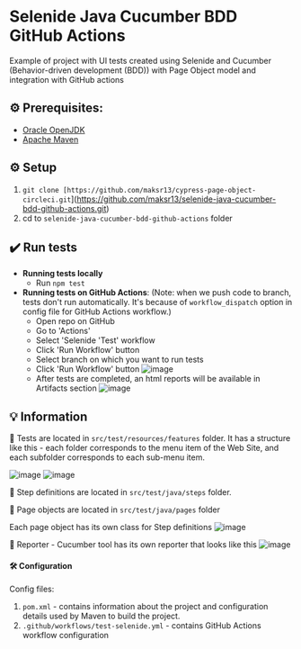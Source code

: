 # Selenide Java Cucumber BDD GitHub Actions
Example of project with UI tests created using Selenide and Cucumber (Behavior-driven development (BDD)) with Page Object model and integration with GitHub actions

## :gear: Prerequisites:

- [Oracle OpenJDK](https://www.oracle.com/java/technologies/downloads/)
- [Apache Maven](https://maven.apache.org/download.cgi)

## :gear: Setup

1. `git clone [https://github.com/maksr13/cypress-page-object-circleci.git`](https://github.com/maksr13/selenide-java-cucumber-bdd-github-actions.git)
2. cd to `selenide-java-cucumber-bdd-github-actions` folder

## :heavy_check_mark: Run tests

- **Running tests locally**
    - Run `npm test`
- **Running tests on GitHub Actions**: (Note: when we push code to branch, tests don't run automatically. It's because of `workflow_dispatch` option in config file for GitHub Actions workflow.)
    - Open repo on GitHub
    - Go to 'Actions'
    - Select 'Selenide 'Test' workflow
    - Click 'Run Workflow' button
    - Select branch on which you want to run tests
    - Click 'Run Workflow' button
      ![image](https://github.com/maksr13/selenide-java-cucumber-bdd-github-actions/assets/22858879/af7a2b83-7a3b-4d49-b756-33563c5c513f)
    - After tests are completed, an html reports will be available in Artifacts section
      ![image](https://github.com/maksr13/selenide-java-cucumber-bdd-github-actions/assets/22858879/d4f8ff48-c490-48e9-bff3-4e05777d1658)


## :bulb: Information
:file_folder: Tests are located in `src/test/resources/features` folder.
It has a structure like this - each folder corresponds to the menu item of the Web Site, and each subfolder corresponds to each sub-menu item.

![image](https://github.com/maksr13/selenide-java-cucumber-bdd-github-actions/assets/22858879/fb3a3594-fb33-4c90-9ff9-938e9d021b15)
![image](https://github.com/maksr13/cypress-page-object-circleci/assets/22858879/ef417a58-d549-4ad6-86d3-56e7eeee6cea)

:file_folder: Step definitions are located in `src/test/java/steps` folder.

:file_folder: Page objects are located in `src/test/java/pages` folder

Each page object has its own class for Step definitions
![image](https://github.com/maksr13/selenide-java-cucumber-bdd-github-actions/assets/22858879/bd24ee43-1a83-48a5-acd3-bdea4bf1e9f6)

📝 Reporter
    - Cucumber tool has its own reporter that looks like this
    ![image](https://github.com/maksr13/selenide-java-cucumber-bdd-github-actions/assets/22858879/82a1de0c-047d-450e-a92f-5dfd715c64e1)


#### :hammer_and_wrench: Configuration
Config files:
1. `pom.xml` - contains information about the project and configuration details used by Maven to build the project.
2. `.github/workflows/test-selenide.yml` - contains GitHub Actions workflow configuration
